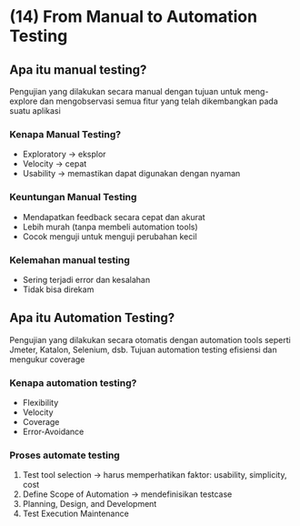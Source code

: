 # (14) From Manual to Automation Testing

## Apa itu manual testing?
Pengujian yang dilakukan secara manual dengan tujuan untuk meng-explore dan mengobservasi semua fitur yang telah dikembangkan pada suatu aplikasi

### Kenapa Manual Testing?
- Exploratory -> eksplor
- Velocity -> cepat
- Usability -> memastikan dapat digunakan dengan nyaman

### Keuntungan Manual Testing
- Mendapatkan feedback secara cepat dan akurat
- Lebih murah (tanpa membeli automation tools)
- Cocok menguji untuk menguji perubahan kecil

### Kelemahan manual testing
- Sering terjadi error dan kesalahan
- Tidak bisa direkam

## Apa itu Automation Testing?
Pengujian yang dilakukan secara otomatis dengan automation tools seperti Jmeter, Katalon, Selenium, dsb. Tujuan automation testing efisiensi dan mengukur coverage 

### Kenapa automation testing?
- Flexibility
- Velocity
- Coverage
- Error-Avoidance

### Proses automate testing
1. Test tool selection -> harus memperhatikan faktor: usability, simplicity, cost
2. Define Scope of Automation -> mendefinisikan testcase
3. Planning, Design, and Development
4. Test Execution
Maintenance